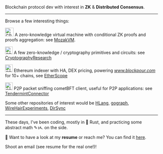 Blockchain protocol dev with interest in **ZK** & **Distributed Consensus**.

<hr>
Browse a few interesting things:

<img src="https://static.vecteezy.com/system/resources/previews/013/091/374/original/processor-3d-illustration-icon-png.png" alt="CPU" width="28" style="display:inline;"/> A zero-knowledge virtual machine with conditional ZK proofs and proofs aggregation: see [MozakVM](https://github.com/supragya/mozak-vm).

<img src="https://cdn-icons-png.freepik.com/512/9118/9118415.png" alt="CPU" width="25" style="display:inline;"/> A few zero-knowledge / cryptography primitives and circuits: see [CryptographyResearch](https://github.com/supragya/CryptographyResearch) 

<img src="https://altcoinsbox.com/wp-content/uploads/2023/01/etherscan-logo.jpg" alt="CPU" width="25" style="display:inline;"/> Ethereum indexer with HA, DEX pricing, powering _www.blockpour.com_ for 10+ chains, see [EtherScope](https://github.com/supragya/EtherScope) 

<img src="https://cdn3d.iconscout.com/3d/premium/thumb/peer-to-peer-11184095-8992209.png" alt="CPU" width="25" style="display:inline;"/> P2P packet sniffing cometBFT client, useful for P2P applications: see [TendermintConnector](https://github.com/supragya/TendermintConnector)

Some other repositories of interest would be [HLang](https://github.com/supragya/HLang), [gograph](https://github.com/supragya/gograph), [WireHairExperiments](https://github.com/supragya/ErasureCodes), [DirSync](https://github.com/supragya/DirectorySync)

<hr>
These days, I've been coding, mostly in 🦀 Rust, and practicing some abstract math ✎ᝰ. on the side.

📜 Want to have a look at my **resume** or reach me? You can find it [here](https://drive.google.com/file/d/1sngyBEDdJYcBvYm8UhZwtCRAcl8WmsvT/view?usp=sharing).

Shoot an email (see resume for the real one!)!
